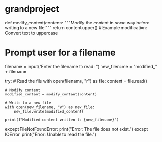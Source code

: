 # grandproject
def modify_content(content):
    """Modify the content in some way before writing to a new file."""
    return content.upper()  # Example modification: Convert text to uppercase

# Prompt user for a filename
filename = input("Enter the filename to read: ")
new_filename = "modified_" + filename

try:
    # Read the file
    with open(filename, "r") as file:
        content = file.read()
    
    # Modify content
    modified_content = modify_content(content)
    
    # Write to a new file
    with open(new_filename, "w") as new_file:
        new_file.write(modified_content)
    
    print(f"Modified content written to {new_filename}")

except FileNotFoundError:
    print("Error: The file does not exist.")
except IOError:
    print("Error: Unable to read the file.")
